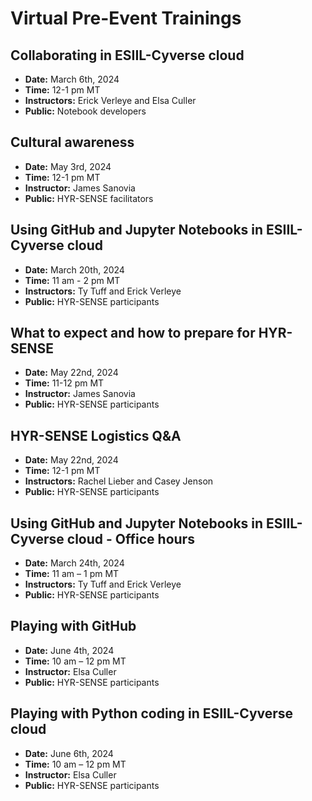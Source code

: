# Virtual Pre-Event Trainings

## Collaborating in ESIIL-Cyverse cloud
- **Date:** March 6th, 2024
- **Time:** 12-1 pm MT
- **Instructors:** Erick Verleye and Elsa Culler
- **Public:** Notebook developers

## Cultural awareness 
- **Date:** May 3rd, 2024
- **Time:** 12-1 pm MT
- **Instructor:** James Sanovia
- **Public:** HYR-SENSE facilitators

## Using GitHub and Jupyter Notebooks in ESIIL-Cyverse cloud
- **Date:** March 20th, 2024
- **Time:** 11 am - 2 pm MT
- **Instructors:** Ty Tuff and Erick Verleye
- **Public:** HYR-SENSE participants

## What to expect and how to prepare for HYR-SENSE
- **Date:** May 22nd, 2024
- **Time:** 11-12 pm MT
- **Instructor:** James Sanovia
- **Public:** HYR-SENSE participants

## HYR-SENSE Logistics Q&A
- **Date:** May 22nd, 2024
- **Time:** 12-1 pm MT
- **Instructors:** Rachel Lieber and Casey Jenson
- **Public:** HYR-SENSE participants

## Using GitHub and Jupyter Notebooks in ESIIL-Cyverse cloud - Office hours
- **Date:** March 24th, 2024
- **Time:** 11 am – 1 pm MT
- **Instructors:** Ty Tuff and Erick Verleye
- **Public:** HYR-SENSE participants

## Playing with GitHub
- **Date:** June 4th, 2024
- **Time:** 10 am – 12 pm MT
- **Instructor:** Elsa Culler
- **Public:** HYR-SENSE participants

## Playing with Python coding in ESIIL-Cyverse cloud 
- **Date:** June 6th, 2024
- **Time:** 10 am – 12 pm MT
- **Instructor:** Elsa Culler
- **Public:** HYR-SENSE participants
